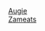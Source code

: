 <html>
<a href="http://hasaugie.scoredabroomball.me">Augie </a> <br/>
<a href="players/zameats/index.html">Zameats </a>
</html>
 
